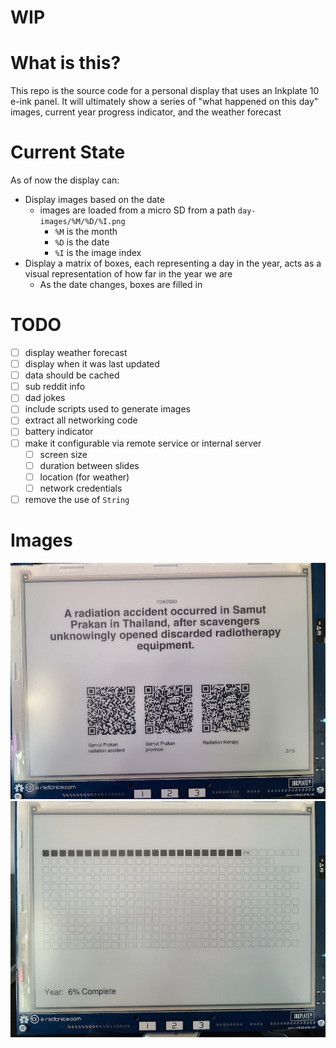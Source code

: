# WIP

# What is this?

This repo is the source code for a personal display that uses an Inkplate 10 e-ink panel. It will ultimately show a series of "what happened on this day" images, current year progress indicator, and the weather forecast

# Current State

As of now the display can:

- Display images based on the date
  - images are loaded from a micro SD from a path `day-images/%M/%D/%I.png`
    - `%M` is the month
    - `%D` is the date
    - `%I` is the image index
- Display a matrix of boxes, each representing a day in the year, acts as a visual representation of how far in the year we are
  - As the date changes, boxes are filled in

# TODO

- [ ] display weather forecast
- [ ] display when it was last updated
- [ ] data should be cached
- [ ] sub reddit info
- [ ] dad jokes
- [ ] include scripts used to generate images
- [ ] extract all networking code
- [ ] battery indicator
- [ ] make it configurable via remote service or internal server
  - [ ] screen size
  - [ ] duration between slides
  - [ ] location (for weather)
  - [ ] network credentials
- [ ] remove the use of `String`

# Images

![On this day](./images/on-this-day.jpg "On This Day")
![Year progress](./images/year.jpg "Year Progress")

